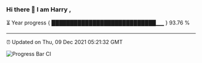 ### Hi there 👋 I am Harry , 

⏳ Year progress { ████████████████████████████▁▁ } 93.76 %

---

⏰ Updated on Thu, 09 Dec 2021 05:21:32 GMT

![Progress Bar CI](https://github.com/duykhang68/duykhang68/workflows/Progress%20Bar%20CI/badge.svg)
